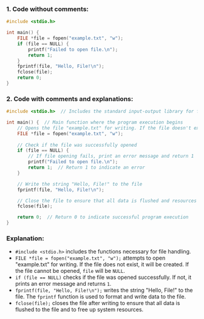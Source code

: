 ### **1. Code without comments:**
```c
#include <stdio.h>

int main() {
    FILE *file = fopen("example.txt", "w");
    if (file == NULL) {
        printf("Failed to open file.\n");
        return 1;
    }
    fprintf(file, "Hello, File!\n");
    fclose(file);
    return 0;
}
```

### **2. Code with comments and explanations:**
```c
#include <stdio.h>  // Includes the standard input-output library for file operations

int main() {  // Main function where the program execution begins
    // Opens the file "example.txt" for writing. If the file doesn't exist, it will be created.
    FILE *file = fopen("example.txt", "w");
    
    // Check if the file was successfully opened
    if (file == NULL) {
        // If file opening fails, print an error message and return 1
        printf("Failed to open file.\n");
        return 1;  // Return 1 to indicate an error
    }

    // Write the string "Hello, File!" to the file
    fprintf(file, "Hello, File!\n");

    // Close the file to ensure that all data is flushed and resources are freed
    fclose(file);

    return 0;  // Return 0 to indicate successful program execution
}
```

### Explanation:

- `#include <stdio.h>` includes the functions necessary for file handling.
- `FILE *file = fopen("example.txt", "w");` attempts to open "example.txt" for writing. If the file does not exist, it will be created. If the file cannot be opened, `file` will be `NULL`.
- `if (file == NULL)` checks if the file was opened successfully. If not, it prints an error message and returns `1`.
- `fprintf(file, "Hello, File!\n");` writes the string "Hello, File!" to the file. The `fprintf` function is used to format and write data to the file.
- `fclose(file);` closes the file after writing to ensure that all data is flushed to the file and to free up system resources.
